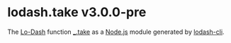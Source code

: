 # lodash.take v3.0.0-pre

The [Lo-Dash](https://lodash.com/) function [_.take](http://lodash.com/docs#take) as a [Node.js](http://nodejs.org/) module generated by [lodash-cli](https://www.npmjs.com/package/lodash-cli).
